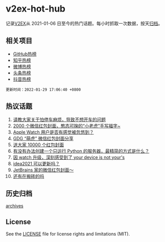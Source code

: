 # v2ex-hot-hub

 记录[V2EX](https://www.v2ex.com/)从 2021-01-06 日至今的热门话题。每小时抓取一次数据，按天[归档](archives)。
 
 ## 相关项目

- [GitHub热榜](https://github.com/lonnyzhang423/github-hot-hub)
- [知乎热榜](https://github.com/lonnyzhang423/zhihu-hot-hub)
- [微博热榜](https://github.com/lonnyzhang423/weibo-hot-hub)
- [头条热榜](https://github.com/lonnyzhang423/toutiao-hot-hub)
- [抖音热榜](https://github.com/lonnyzhang423/douyin-hot-hub)


 `更新时间：2022-01-29 17:06:40 +0800`

## 热议话题

1. [请教大家关于怕停车麻烦，导致不想开车的问题](https://www.v2ex.com/t/831166)
1. [2000 个微信红包封面，憨态可掬的“小老虎”手写福字~](https://www.v2ex.com/t/831180)
1. [Apple Watch 用户是否有感觉被忽悠到？](https://www.v2ex.com/t/831165)
1. [GDG “萌虎” 微信红包封面分享](https://www.v2ex.com/t/831161)
1. [送大家 10000 个红包封面](https://www.v2ex.com/t/831223)
1. [有没有办法创建一个只运行 Python 的服务器，最精简的方式是什么？](https://www.v2ex.com/t/831269)
1. [因 watch 升级，深刻感受到了 your device is not your's](https://www.v2ex.com/t/831156)
1. [idea2021 可以更新吗？](https://www.v2ex.com/t/831192)
1. [JetBrains 家的微信红包封面～](https://www.v2ex.com/t/831233)
1. [还有在搬砖的吗](https://www.v2ex.com/t/831271)

## 历史归档

[archives](archives)

## License

See the [LICENSE](LICENSE) file for license rights and limitations (MIT).
